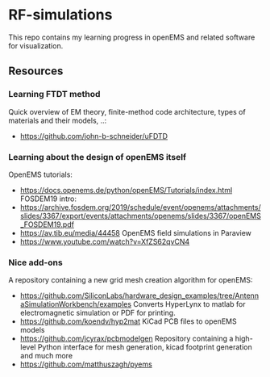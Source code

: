 # RF-simulations
This repo contains my learning progress in openEMS and related software for visualization.

## Resources
### Learning FTDT method
Quick overview of EM theory, finite-method code architecture, types of materials and their models, ..:
- https://github.com/john-b-schneider/uFDTD

### Learning about the design of openEMS itself
OpenEMS tutorials:
- https://docs.openems.de/python/openEMS/Tutorials/index.html
FOSDEM19 intro:
- https://archive.fosdem.org/2019/schedule/event/openems/attachments/slides/3367/export/events/attachments/openems/slides/3367/openEMS_FOSDEM19.pdf
- https://av.tib.eu/media/44458
OpenEMS field simulations in Paraview
- https://www.youtube.com/watch?v=XfZS62qvCN4

### Nice add-ons
A repository containing a new grid mesh creation algorithm for openEMS:
- https://github.com/SiliconLabs/hardware_design_examples/tree/AntennaSimulationWorkbench/examples
Converts HyperLynx to matlab for electromagnetic simulation or PDF for printing.
- https://github.com/koendv/hyp2mat
KiCad PCB files to openEMS models
- https://github.com/jcyrax/pcbmodelgen
Repository containing a high-level Python interface for mesh generation, kicad footprint generation and much more 
- https://github.com/matthuszagh/pyems
